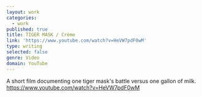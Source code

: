 ```yaml
---
layout: work
categories:
  - work
published: true
title: TIGER MASK / Crème
link: 'https://www.youtube.com/watch?v=HeVW7pdF0wM'
type: writing
selected: false
genre: Video
domain: YouTube
---
```


A short film documenting one tiger mask's battle versus one gallon of milk.
https://www.youtube.com/watch?v=HeVW7pdF0wM
